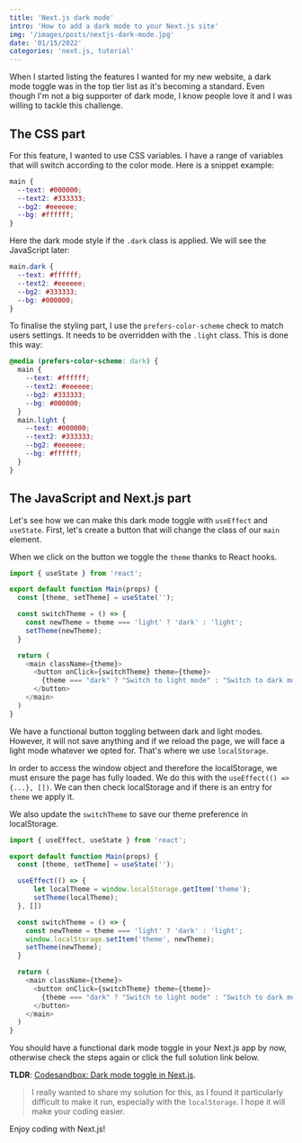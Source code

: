 ```yaml
---
title: 'Next.js dark mode'
intro: 'How to add a dark mode to your Next.js site'
img: '/images/posts/nextjs-dark-mode.jpg'
date: '01/15/2022'
categories: 'next.js, tutorial'
---
```


When I started listing the features I wanted for my new website, a dark mode toggle was in the top tier list as it's becoming a standard. Even though I'm not a big supporter of dark mode, I know people love it and I was willing to tackle this challenge.

## The CSS part
For this feature, I wanted to use CSS variables. I have a range of variables that will switch according to the color mode.
Here is a snippet example:

```css
main {
  --text: #000000;
  --text2: #333333;
  --bg2: #eeeeee;
  --bg: #ffffff;
}
```

Here the dark mode style if the `.dark` class is applied. We will see the JavaScript later:

```css
main.dark {
  --text: #ffffff;
  --text2: #eeeeee;
  --bg2: #333333;
  --bg: #000000;
}
```

To finalise the styling part, I use the `prefers-color-scheme` check to match users settings.
It needs to be overridden with the `.light` class.
This is done this way:

```css
@media (prefers-color-scheme: dark) {
  main {
    --text: #ffffff;
    --text2: #eeeeee;
    --bg2: #333333;
    --bg: #000000;
  }
  main.light {
    --text: #000000;
    --text2: #333333;
    --bg2: #eeeeee;
    --bg: #ffffff;
  }
}
```

## The JavaScript and Next.js part
Let's see how we can make this dark mode toggle with `useEffect` and `useState`.
First, let's create a button that will change the class of our `main` element.

When we click on the button we toggle the `theme` thanks to React hooks.

```js
import { useState } from 'react';

export default function Main(props) {
  const [theme, setTheme] = useState('');

  const switchTheme = () => {
    const newTheme = theme === 'light' ? 'dark' : 'light';
    setTheme(newTheme);
  }

  return (
    <main className={theme}>
      <button onClick={switchTheme} theme={theme}>
        {theme === "dark" ? "Switch to light mode" : "Switch to dark mode"}
      </button>
    </main>
  )
}
```

We have a functional button toggling between dark and light modes. However, it will not save anything and if we reload the page, we will face a light mode whatever we opted for. That's where we use `localStorage`.

In order to access the window object and therefore the localStorage, we must ensure the page has fully loaded. We do this with the `useEffect(() => {...}, [])`.
We can then check localStorage and if there is an entry for `theme` we apply it.

We also update the `switchTheme` to save our theme preference in localStorage.

```js
import { useEffect, useState } from 'react';

export default function Main(props) {
  const [theme, setTheme] = useState('');

  useEffect(() => {
      let localTheme = window.localStorage.getItem('theme');
      setTheme(localTheme);
  }, [])

  const switchTheme = () => {
    const newTheme = theme === 'light' ? 'dark' : 'light';
    window.localStorage.setItem('theme', newTheme);
    setTheme(newTheme);
  }

  return (
    <main className={theme}>
      <button onClick={switchTheme} theme={theme}>
        {theme === "dark" ? "Switch to light mode" : "Switch to dark mode"}
      </button>
    </main>
  )
}
```

You should have a functional dark mode toggle in your Next.js app by now, otherwise check the steps again or click the full solution link below.

**TLDR**: [Codesandbox: Dark mode toggle in Next.js](https://codesandbox.io/s/darkmode-0ubir).

> I really wanted to share my solution for this, as I found it particularly difficult to make it run, especially with the `localStorage`. I hope it will make your coding easier.

Enjoy coding with Next.js!
